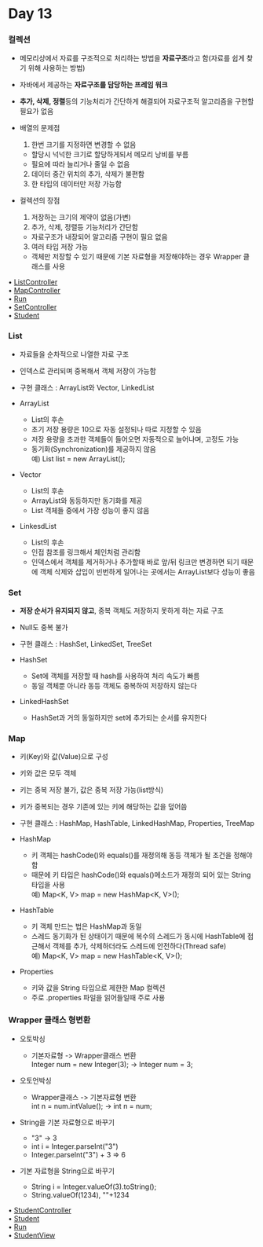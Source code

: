 # Day 13  

### 컬렉션  
  - 메모리상에서 자료를 구조적으로 처리하는 방법을 **자료구조**라고 함(자료를 쉽게 찾기 위해 사용하는 방법)  
  - 자바에서 제공하는 **자료구조를 담당하는 프레임 워크**  
  - **추가, 삭제, 정렬**등의 기능처리가 간단하게 해결되어 자료구조적 알고리즘을 구현할 필요가 없음  
  
  - 배열의 문제점  
    1. 한번 크기를 지정하면 변경할 수 없음  
      - 할당시 넉넉한 크기로 할당하게되서 메모리 낭비를 부름  
      - 필요에 따라 늘리거나 줄일 수 없음 
    2. 데이터 중간 위치의 추가, 삭제가 불편함  
    3. 한 타입의 데이터만 저장 가능함  
    
  - 컬렉션의 장점  
    1. 저장하는 크기의 제약이 없음(가변)  
    2. 추가, 삭제, 정렬등 기능처리가 간단함  
      - 자료구조가 내장되어 알고리즘 구현이 필요 없음  
    3. 여러 타입 저장 가능  
      - 객체만 저장할 수 있기 때문에 기본 자료형을 저장해야하는 경우 Wrapper 클래스를 사용  
      
• [ListController](https://github.com/icici0093/KH_Study/blob/main/code/Day_13_Collection/src/org/kh/collection/list/controller/ListController.java)  
• [MapController](https://github.com/icici0093/KH_Study/blob/main/code/Day_13_Collection/src/org/kh/collection/map/controller/MapController.java)  
• [Run](https://github.com/icici0093/KH_Study/blob/main/code/Day_13_Collection/src/org/kh/collection/run/ListRun.java)  
• [SetController](https://github.com/icici0093/KH_Study/blob/main/code/Day_13_Collection/src/org/kh/collection/set/controller/SetController.java)  
• [Student](https://github.com/icici0093/KH_Study/blob/main/code/Day_13_Collection/src/org/kh/collection/set/model/vo/VOStudent.java)  
      
### List  
  - 자료들을 순차적으로 나열한 자료 구조  
  - 인덱스로 관리되며 중복해서 객체 저장이 가능함  
  - 구현 클래스 : ArrayList와 Vector, LinkedList  

  - ArrayList  
    - List의 후손  
    - 초기 저장 용량은 10으로 자동 설정되나 따로 지정할 수 있음  
    - 저장 용량을 초과한 객체들이 들어오면 자동적으로 늘어나며, 고정도 가능  
    - 동기화(Synchronization)를 제공하지 않음  
    예) List<E> list = new ArrayList<E>();
  
  - Vector  
    - List의 후손  
    - ArrayList와 동등하지만 동기화를 제공  
    - List 객체들 중에서 가장 성능이 좋지 않음  
  
  - LinkesdList  
    - List의 후손  
    - 인접 참조를 링크해서 체인처럼 관리함  
    - 인덱스에서 객체를 제거하거나 추가할때 바로 앞/뒤 링크만 변경하면 되기 때문에 
      객체 삭제와 삽입이 빈번하게 일어나는 곳에서는 ArrayList보다 성능이 좋음  
      
### Set  
  - **저장 순서가 유지되지 않고**, 중복 객체도 저장하지 못하게 하는 자료 구조  
  - Null도 중복 불가  
  - 구현 클래스 : HashSet, LinkedSet, TreeSet  
  
  - HashSet  
    - Set에 객체를 저장할 때 hash를 사용하여 처리 속도가 빠름  
    - 동일 객체뿐 아니라 동등 객체도 중복하여 저장하지 않는다  
  - LinkedHashSet  
    - HashSet과 거의 동일하지만 set에 추가되는 순서를 유지한다  

### Map  
  - 키(Key)와 값(Value)으로 구성  
  - 키와 값은 모두 객체  
  - 키는 중복 저장 불가, 값은 중복 저장 가능(list방식)  
  - 키가 중복되는 경우 기존에 있는 키에 해당하는 값을 덮어씀  
  - 구현 클래스 : HashMap, HashTable, LinkedHashMap, Properties, TreeMap  
  
  - HashMap  
    - 키 객체는 hashCode()와 equals()를 재정의해 동등 객체가 될 조건을 정해야 함  
    - 때문에 키 타입은 hashCode()와 equals()메소드가 재정의 되어 있는 String타입을 사용  
    예) Map<K, V> map = new HashMap<K, V>();
    
  - HashTable  
    - 키 객체 만드는 법은 HashMap과 동일  
    - 스레드 동기화가 된 상태이기 때문에 복수의 스레드가 동시에 HashTable에 접근해서 객체를 추가, 삭제하더라도 스레드에 안전하다(Thread safe)  
    예) Map<K, V> map = new HashTable<K, V>();  
    
  - Properties  
    - 키와 값을 String 타입으로 제한한 Map 컬렉션  
    - 주로 .properties 파일을 읽어들일때 주로 사용  
    
### Wrapper 클래스 형변환  
  - 오토박싱  
    - 기본자료형 -> Wrapper클래스 변환  
    Integer num = new Integer(3); -> Integer num = 3;
  - 오토언박싱  
    - Wrapper클래스 -> 기본자료형 변환  
    int n = num.intValue(); -> int n = num;  
    
  - String을 기본 자료형으로 바꾸기  
    - "3" -> 3
    - int i = Integer.parseInt("3")
    - Integer.parseInt("3") + 3 => 6

  - 기본 자료형을 String으로 바꾸기  
    - String i = Integer.valueOf(3).toString();
    - String.valueOf(1234), ""+1234 
  
  
• [StudentController](https://github.com/icici0093/KH_Study/blob/main/code/Day_13_StudentProgram/src/com/kh/student/controller/StudentController.java)  
• [Student](https://github.com/icici0093/KH_Study/blob/main/code/Day_13_StudentProgram/src/com/kh/student/model/vo/Student.java)  
• [Run](https://github.com/icici0093/KH_Study/blob/main/code/Day_13_StudentProgram/src/com/kh/student/run/Run.java)  
• [StudentView](https://github.com/icici0093/KH_Study/blob/main/code/Day_13_StudentProgram/src/com/kh/student/view/StudentView.java)  
  
  
  
